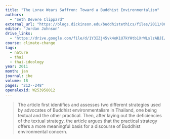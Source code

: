 ```yaml
---
title: "The Lorax Wears Saffron: Toward a Buddhist Environmentalism"
authors:
  - "Seth Devere Clippard"
external_url: "https://blogs.dickinson.edu/buddhistethics/files/2011/06/Clippard1.pdf"
editor: "Jordan Johnson"
drive_links:
  - "https://drive.google.com/file/d/1Y3IZj45vk4oK1U7kYHtb1XrWLslzABJI/view?usp=drivesdk"
course: climate-change
tags:
  - nature
  - thai
  - thai-ideology
year: 2011
month: jan
journal: jbe
volume: 18
pages: "212--248"
openalexid: W253958012
---
```


> The article first identifies
and assesses two different strategies used by advocates of
Buddhist environmentalism in Thailand, one being textual
and the other practical.
Then, after laying out the
deficiencies of the textual strategy, the article argues that
the practical strategy offers a more meaningful basis for a
discourse of Buddhist environmental concern.
